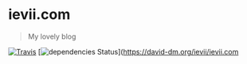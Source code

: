 # ievii.com

> My lovely blog

[![Travis](https://img.shields.io/travis/ievii/ievii.me.svg?style=flat-square)](https://travis-ci.org/ievii/ievii.com)
[![dependencies Status](https://img.shields.io/david/ievii/ievii.me.svg?style=flat-square)](https://david-dm.org/ievii/ievii.com

